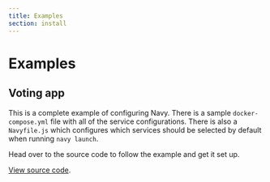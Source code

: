 ```yaml
---
title: Examples
section: install
---
```


Examples
========

Voting app
----------

This is a complete example of configuring Navy. There is a sample `docker-compose.yml` file with all of the service configurations. There is also a `Navyfile.js` which configures which services should be selected by default when running `navy launch`.

Head over to the source code to follow the example and get it set up.

[View source code](https://github.com/momentumft/navy/tree/master/examples/voting-app).
